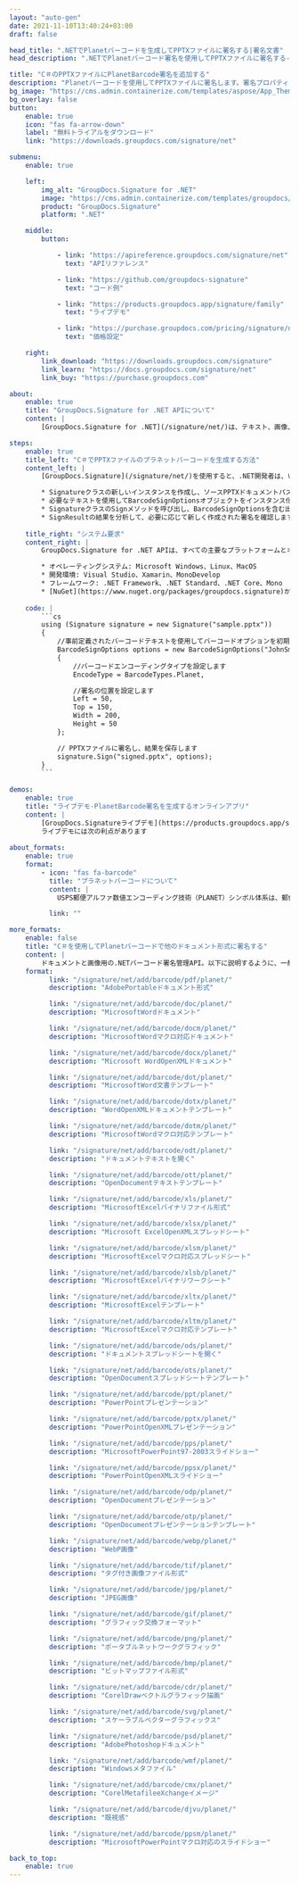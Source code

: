 ```yaml
---
layout: "auto-gen"
date: 2021-11-10T13:40:24+03:00
draft: false

head_title: ".NETでPlanetバーコードを生成してPPTXファイルに署名する|署名文書"
head_description: ".NETでPlanetバーコード署名を使用してPPTXファイルに署名する-人気のあるビジネスドキュメントや画像ファイル形式にバーコードを追加する."

title: "C＃のPPTXファイルにPlanetBarcode署名を追加する"
description: "Planetバーコードを使用してPPTXファイルに署名します。署名プロパティを操作し、ニーズに合ったドキュメント内で高度な署名オプションを設定します."
bg_image: "https://cms.admin.containerize.com/templates/aspose/App_Themes/V3/images/bg/header1.png"
bg_overlay: false
button:
    enable: true
    icon: "fas fa-arrow-down"
    label: "無料トライアルをダウンロード"
    link: "https://downloads.groupdocs.com/signature/net"

submenu:
    enable: true

    left:
        img_alt: "GroupDocs.Signature for .NET"
        image: "https://cms.admin.containerize.com/templates/groupdocs/images/product-logos/90x90-noborder/groupdocs-signature-net.png"
        product: "GroupDocs.Signature"
        platform: ".NET"

    middle:
        button:

            - link: "https://apireference.groupdocs.com/signature/net"
              text: "APIリファレンス"

            - link: "https://github.com/groupdocs-signature"
              text: "コード例"

            - link: "https://products.groupdocs.app/signature/family"
              text: "ライブデモ"

            - link: "https://purchase.groupdocs.com/pricing/signature/net"
              text: "価格設定"

    right:
        link_download: "https://downloads.groupdocs.com/signature"
        link_learn: "https://docs.groupdocs.com/signature/net"
        link_buy: "https://purchase.groupdocs.com"

about:
    enable: true
    title: "GroupDocs.Signature for .NET APIについて"
    content: |
        [GroupDocs.Signature for .NET](/signature/net/)は、テキスト、画像、バーコード、スタンプ、フォームフィールド、QRコード、メタデータなどのさまざまな署名タイプを使用してデジタルドキュメントに電子署名するネイティブ.NETAPIです。ユーザーは、PDF、Microsoft Word、Excelワークシート、PowerPointプレゼンテーション、Adobe Photoshop、メタファイル、および画像ファイル形式内のデジタル署名を追加、編集、検証、削除、および検索でき、必要に応じて署名プロパティをカスタマイズするための追加サポートがあります。

steps:
    enable: true
    title_left: "C＃でPPTXファイルのプラネットバーコードを生成する方法"
    content_left: |
        [GroupDocs.Signature](/signature/net/)を使用すると、.NET開発者は、いくつかの簡単な手順を実行することで、アプリケーション内のPPTXファイルにPlanetバーコードを簡単に追加できます。

        * Signatureクラスの新しいインスタンスを作成し、ソースPPTXドキュメントパスをコンストラクターパラメーターとして渡します。
        * 必要なテキストを使用してBarcodeSignOptionsオブジェクトをインスタンス化し、EncodeTypeプロパティをPlanetに設定します。
        * SignatureクラスのSignメソッドを呼び出し、BarcodeSignOptionsを含む出力PPTXファイル名を渡します。
        * SignResultの結果を分析して、必要に応じて新しく作成された署名を確認します。
        
    title_right: "システム要求"
    content_right: |
        GroupDocs.Signature for .NET APIは、すべての主要なプラットフォームとオペレーティングシステムでサポートされています。以下のコードを実行する前に、システムに次の前提条件がインストールされていることを確認してください。

        * オペレーティングシステム: Microsoft Windows、Linux、MacOS
        * 開発環境: Visual Studio、Xamarin、MonoDevelop
        * フレームワーク: .NET Framework、.NET Standard、.NET Core、Mono
        * [NuGet](https://www.nuget.org/packages/groupdocs.signature)からGroupDocs.Signaturefor.NETの最新バージョンをダウンロードします
        
    code: |
        ```cs
        using (Signature signature = new Signature("sample.pptx"))
        {
            //事前定義されたバーコードテキストを使用してバーコードオプションを初期化します
            BarcodeSignOptions options = new BarcodeSignOptions("JohnSmith")
            {
                //バーコードエンコーディングタイプを設定します
                EncodeType = BarcodeTypes.Planet,

                //署名の位置を設定します
                Left = 50,
                Top = 150,
                Width = 200,
                Height = 50
            };

            // PPTXファイルに署名し、結果を保存します 
            signature.Sign("signed.pptx", options);
        }
        ```
        
demos:
    enable: true
    title: "ライブデモ-PlanetBarcode署名を生成するオンラインアプリ"
    content: |
        [GroupDocs.Signatureライブデモ](https://products.groupdocs.app/signature/family)サイトにアクセスして、PlanetバーコードをPPTXファイルに今すぐ追加してください。  
        ライブデモには次の利点があります
        
about_formats:
    enable: true
    format:
        - icon: "fas fa-barcode"
          title: "プラネットバーコードについて"
          content: |
            USPS郵便アルファ数値エンコーディング技術（PLANET）シンボル体系は、郵便物を自動的に識別、並べ替え、追跡するために、米国郵政公社（USPS）によって開発されました。これは通常、USPS Postal Numeric Encoding Technique（USPS POSTNET）シンボル体系と組み合わせて使用されました。

          link: ""

more_formats:
    enable: false
    title: "C＃を使用してPlanetバーコードで他のドキュメント形式に署名する"
    content: |
        ドキュメントと画像用の.NETバーコード署名管理API。以下に説明するように、一般的なファイル形式のいくつかにバーコード署名を追加します。
    format: 
          link: "/signature/net/add/barcode/pdf/planet/"
          description: "AdobePortableドキュメント形式"

          link: "/signature/net/add/barcode/doc/planet/"
          description: "MicrosoftWordドキュメント"

          link: "/signature/net/add/barcode/docm/planet/"
          description: "MicrosoftWordマクロ対応ドキュメント"

          link: "/signature/net/add/barcode/docx/planet/"
          description: "Microsoft WordOpenXMLドキュメント"

          link: "/signature/net/add/barcode/dot/planet/"
          description: "MicrosoftWord文書テンプレート"

          link: "/signature/net/add/barcode/dotx/planet/"
          description: "WordOpenXMLドキュメントテンプレート"

          link: "/signature/net/add/barcode/dotm/planet/"
          description: "MicrosoftWordマクロ対応テンプレート"       

          link: "/signature/net/add/barcode/odt/planet/"
          description: "ドキュメントテキストを開く"

          link: "/signature/net/add/barcode/ott/planet/"
          description: "OpenDocumentテキストテンプレート"

          link: "/signature/net/add/barcode/xls/planet/"
          description: "MicrosoftExcelバイナリファイル形式"

          link: "/signature/net/add/barcode/xlsx/planet/"
          description: "Microsoft ExcelOpenXMLスプレッドシート"

          link: "/signature/net/add/barcode/xlsm/planet/"
          description: "MicrosoftExcelマクロ対応スプレッドシート"

          link: "/signature/net/add/barcode/xlsb/planet/"
          description: "MicrosoftExcelバイナリワークシート"

          link: "/signature/net/add/barcode/xltx/planet/"
          description: "MicrosoftExcelテンプレート"

          link: "/signature/net/add/barcode/xltm/planet/"
          description: "MicrosoftExcelマクロ対応テンプレート"

          link: "/signature/net/add/barcode/ods/planet/"
          description: "ドキュメントスプレッドシートを開く"

          link: "/signature/net/add/barcode/ots/planet/"
          description: "OpenDocumentスプレッドシートテンプレート"

          link: "/signature/net/add/barcode/ppt/planet/"
          description: "PowerPointプレゼンテーション"

          link: "/signature/net/add/barcode/pptx/planet/"
          description: "PowerPointOpenXMLプレゼンテーション"

          link: "/signature/net/add/barcode/pps/planet/"
          description: "MicrosoftPowerPoint97-2003スライドショー"

          link: "/signature/net/add/barcode/ppsx/planet/"
          description: "PowerPointOpenXMLスライドショー"                              

          link: "/signature/net/add/barcode/odp/planet/"
          description: "OpenDocumentプレゼンテーション"

          link: "/signature/net/add/barcode/otp/planet/"
          description: "OpenDocumentプレゼンテーションテンプレート"

          link: "/signature/net/add/barcode/webp/planet/"
          description: "WebP画像"

          link: "/signature/net/add/barcode/tif/planet/"
          description: "タグ付き画像ファイル形式"

          link: "/signature/net/add/barcode/jpg/planet/"
          description: "JPEG画像"

          link: "/signature/net/add/barcode/gif/planet/"
          description: "グラフィック交換フォーマット"

          link: "/signature/net/add/barcode/png/planet/"
          description: "ポータブルネットワークグラフィック"

          link: "/signature/net/add/barcode/bmp/planet/"
          description: "ビットマップファイル形式"

          link: "/signature/net/add/barcode/cdr/planet/"
          description: "CorelDrawベクトルグラフィック描画"

          link: "/signature/net/add/barcode/svg/planet/"
          description: "スケーラブルベクターグラフィックス"

          link: "/signature/net/add/barcode/psd/planet/"
          description: "AdobePhotoshopドキュメント"

          link: "/signature/net/add/barcode/wmf/planet/"
          description: "Windowsメタファイル"        

          link: "/signature/net/add/barcode/cmx/planet/"
          description: "CorelMetafileeXchangeイメージ"

          link: "/signature/net/add/barcode/djvu/planet/"
          description: "既視感"

          link: "/signature/net/add/barcode/ppsm/planet/"
          description: "MicrosoftPowerPointマクロ対応のスライドショー"

back_to_top:
    enable: true
---
```

